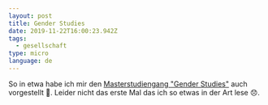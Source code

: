 ```yaml
---
layout: post
title: Gender Studies
date: 2019-11-22T16:00:23.942Z
tags:
  - gesellschaft
type: micro
language: de
---
```

So in etwa habe ich mir den [Masterstudiengang "Gender Studies"](https://www.addendum.org/news/opferstudium/) auch vorgestellt 🤨. Leider nicht das erste Mal das ich so etwas in der Art lese 😞.
